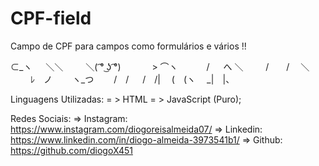 # CPF-field

Campo de CPF para campos como formulários e vários !!

⊂_ヽ
　 ＼＼ 
　　 ＼( ͡° ͜ʖ ͡°)
　　　 >   ⌒ヽ
　　　/ 　 へ  ＼
　　 /　　/　  ＼
　　 ﾚ　ノ　　   ヽ_つ
　　/　/
　 /　/|
　(　(ヽ
　_|　|、

Linguagens Utilizadas:
 = > HTML
 = > JavaScript (Puro);


 Redes Sociais:
   => Instagram: https://www.instagram.com/diogoreisalmeida07/
   => Linkedin: https://www.linkedin.com/in/diogo-almeida-3973541b1/
   => Github: https://github.com/diogoX451